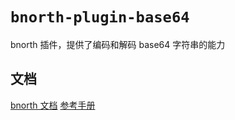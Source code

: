 # `bnorth-plugin-base64`

bnorth 插件，提供了编码和解码 base64 字符串的能力

## 文档

[bnorth 文档](//able99.github.io/#cbnorth)
[参考手册](//able99.github.io/bnorth/pluginbase64/)
